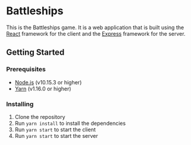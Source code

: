# Battleships

This is the Battleships game. It is a web application that is built using the [React](https://reactjs.org/) framework for the client and the [Express](https://expressjs.com/) framework for the server.

## Getting Started

### Prerequisites

- [Node.js](https://nodejs.org/en/) (v10.15.3 or higher)
- [Yarn](https://yarnpkg.com/en/) (v1.16.0 or higher)

### Installing

1. Clone the repository
2. Run `yarn install` to install the dependencies
3. Run `yarn start` to start the client
4. Run `yarn start` to start the server
